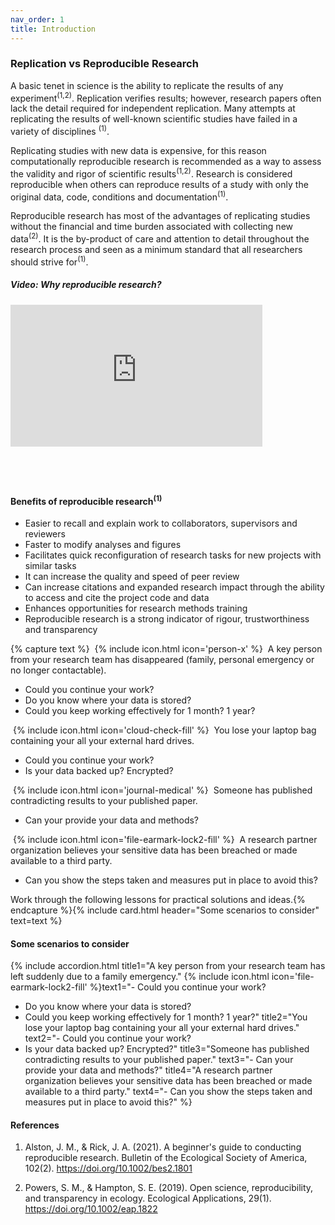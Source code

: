 ```yaml
---
nav_order: 1
title: Introduction
---
```


### Replication vs Reproducible Research

A basic tenet in science is the ability to replicate the results of any experiment<sup>(1,2)</sup>. Replication verifies results; however, research papers often lack the detail required for independent replication. Many attempts at replicating the results of well-known scientific studies have failed in a variety of disciplines <sup>(1)</sup>. 

Replicating studies with new data is expensive, for this reason computationally reproducible research is recommended as a way to assess the validity and rigor of scientific results<sup>(1,2)</sup>. Research is considered reproducible when others can reproduce results of a study with only the original data, code, conditions and documentation<sup>(1)</sup>. 

Reproducible research has most of the advantages of replicating studies without the financial and time burden associated with collecting new data<sup>(2)</sup>. It is the by-product of care and attention to detail throughout the research process and seen as a minimum standard that all researchers should strive for<sup>(1)</sup>.

##### Video: Why reproducible research?
<div style="padding:56.25% 0 0 0;position:relative;"><iframe src="https://player.vimeo.com/video/766353650?h=fb39c9c8a8&amp;badge=0&amp;autopause=0&amp;player_id=0&amp;app_id=58479" frameborder="0" allow="autoplay; fullscreen; picture-in-picture" allowfullscreen style="position:absolute;top:0;left:0;width:80%;height:80%;" title="Reproducible Research Tutorial"></iframe></div><script src="https://player.vimeo.com/api/player.js"></script>

#### Benefits of reproducible research<sup>(1)</sup>
- Easier to recall and explain work to collaborators, supervisors and reviewers
- Faster to modify analyses and figures
- Facilitates quick reconfiguration of research tasks for new projects with similar tasks
- It can increase the quality and speed of peer review
- Can increase citations and expanded research impact through the ability to access and cite the project code and data
- Enhances opportunities for research methods training
- Reproducible research is a strong indicator of rigour, trustworthiness and transparency

{% capture text %}
&nbsp;{% include icon.html icon='person-x' %}&nbsp; A key person from your research team has disappeared (family, personal emergency or no longer contactable).
 - Could you continue your work? 
 - Do you know where your data is stored? 
 - Could you keep working effectively for 1 month? 1 year?

&nbsp;{% include icon.html icon='cloud-check-fill' %}&nbsp; You lose your laptop bag containing your all your external hard drives.
 - Could you continue your work? 
 - Is your data backed up? Encrypted?

&nbsp;{% include icon.html icon='journal-medical' %}&nbsp; Someone has published contradicting results to your published paper.
- Can your provide your data and methods?
 
&nbsp;{% include icon.html icon='file-earmark-lock2-fill' %}&nbsp; A research partner organization believes your sensitive data has been breached or made available to a third party.
- Can you show the steps taken and measures put in place to avoid this?

Work through the following lessons for practical solutions and ideas.{% endcapture %}{% include card.html header="Some scenarios to consider" text=text %}

#### Some scenarios to consider

{% include accordion.html title1="A key person from your research team has left suddenly due to a family emergency." {% include icon.html icon='file-earmark-lock2-fill' %}text1="- Could you continue your work? 
 - Do you know where your data is stored? 
 - Could you keep working effectively for 1 month? 1 year?" title2="You lose your laptop bag containing your all your external hard drives." text2="- Could you continue your work?
 - Is your data backed up? Encrypted?" title3="Someone has published contradicting results to your published paper." text3="- Can your provide your data and methods?" title4="A research partner organization believes your sensitive data has been breached or made available to a third party." text4="- Can you show the steps taken and measures put in place to avoid this?" %}

#### References
1. Alston, J. M., & Rick, J. A. (2021). A beginner's guide to conducting reproducible research. Bulletin of the Ecological Society of America, 102(2). https://doi.org/10.1002/bes2.1801

2. Powers, S. M., & Hampton, S. E. (2019). Open science, reproducibility, and transparency in ecology. Ecological Applications, 29(1). https://doi.org/10.1002/eap.1822

